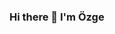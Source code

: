 ### Hi there 👋 I'm Özge

<!--
**ozgeee1/ozgeee1** is a ✨ _special_ ✨ repository because its `README.md` (this file) appears on your GitHub profile.

Here are some ideas to get you started:

- 🔭 I’m currently working on Appcent as Java Developer.


- 🌱 I’m currently learning Backend technologies especially Spring Boot.




- 💬 Ask me about Java,Spring Boot,React and Javascript.


- 📫 How to reach me: ozge.ozz02@gmail.com


![This is an image](https://myoctocat.com/assets/images/base-octocat.svg)

-->
